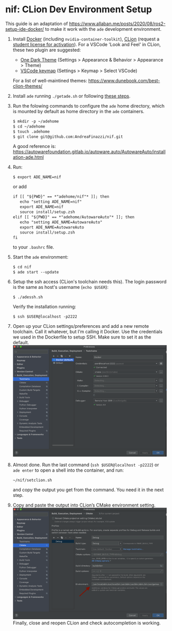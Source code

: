 # nif: CLion Dev Environment Setup

This guide is an adaptation of https://www.allaban.me/posts/2020/08/ros2-setup-ide-docker/ to make it work with the `ade` development environment.

1. Install [Docker](https://docs.docker.com/engine/install/ubuntu/) (including `nvidia-container-toolkit`), [CLion](https://www.jetbrains.com/clion/) (request a [student license for activation](https://www.jetbrains.com/community/education/#students)).
   For a VSCode 'Look and Feel' in CLion, these two plugin are suggested: 
   - [One Dark Theme](https://plugins.jetbrains.com/plugin/11938-one-dark-theme) (Settings > Appearance & Behavior > Appearance > Theme)
    - [VSCode keymap](https://plugins.jetbrains.com/plugin/12062-vscode-keymap) (Settings > Keymap > Select VSCode)
   
   For a list of well-maintined themes: https://www.dunebook.com/best-clion-themes/

1. Install `ade` running `./getade.sh` or following [these steps](https://ade-cli.readthedocs.io/en/latest/install.html).

1. Run the folowing commands to configure the `ade` home directory, which is mounted by default as home directory in the `ade` containers.
   ```shell
   $ mkdir -p ~/adehome
   $ cd ~/adehome
   $ touch .adehome
   $ git clone git@github.com:AndreaFinazzi/nif.git
   ```
   A good reference is: https://autowarefoundation.gitlab.io/autoware.auto/AutowareAuto/installation-ade.html
   
1. Run: 
   ```shell
   $ export ADE_NAME=nif
   ```
   or add 
   ```shell
   if [[ "${PWD}" == *"adehome/nif"* ]]; then
      echo "setting ADE_NAME=nif"
      export ADE_NAME=nif
      source install/setup.zsh
   elif [[ "${PWD}" == *"adehome/AutowareAuto"* ]]; then
      echo "setting ADE_NAME=AutowareAuto"
      export ADE_NAME=AutowareAuto
      source install/setup.zsh
   fi
   ```
   to your `.bashrc` file.

1. Start the `ade` environment:
   ```shell
   $ cd nif
   $ ade start --update
   ```
   
1. Setup the ssh access (CLion's toolchain needs this). The login password is the same as host's username (`echo $USER`):
   ```shell
   $ ./adessh.sh
   ````
   Verify the installation running:
   ```shell
   $ ssh $USER@localhost -p2222
   ```
   
1. Open up your CLion settings/preferences and add a new remote toolchain. Call it whatever, but I’m calling it Docker. Use the credentials we used in the Dockerfile to setup SSH. Make sure to set it as the default.
![clion toolchain](clion-toolchain-settings.png)

1. Almost done. Run the last command (`ssh $USER@localhost -p2222`) or `ade enter` to open a shell into the container, and run:
   ```shell
   ~/nif/setclion.sh
   ```
   and copy the output you get from the command. You need it in the next step.

1. Copy and paste the output into CLion’s CMake environment setting. ![clion cmake env](clion-env-settings.png)
   Finally, close and reopen CLion and check autocompletion is working.